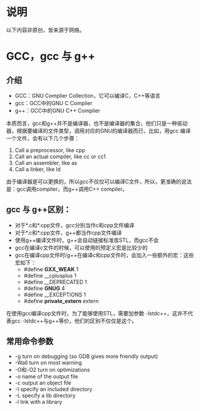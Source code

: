 # 说明
以下内容非原创，皆来源于网络。

# GCC，gcc 与 g++
## 介绍
* GCC：GNU Complier Collection，它可以编译C，C++等语言
* gcc：GCC中的GNU C Complier
* g++：GCC中的GNU C++ Complier

本质而言，gcc和g++并不是编译器，也不是编译器的集合，他们只是一种驱动器，根据要编译的文件类型，调用对应的GNU的编译器而已，比如，用gcc
编译一个文件，会有以下几个步骤：
1. Call a preprocessor, like cpp
2. Call an actual compiler, like cc or cc1
3. Call an assembler, like as
4. Call a linker, like ld

由于编译器是可以更换的，所以gcc不仅仅可以编译C文件，所以，更准确的说法是：gcc调用complier，而g++调用C++ compiler。

## gcc 与 g++区别：
- 对于*.c和*.cpp文件，gcc分别当作c和cpp文件编译
- 对于*.c和*.cpp文件，g++都当作cpp文件编译
- 使用g++编译文件时，g++会自动链接标准库STL，而gcc不会
- gcc在编译c文件的时候，可以使用的预定义宏是比较少的
- gcc在编译cpp文件时/g++在编译c和cpp文件时，会加入一些额外的宏：这些宏如下：
    - #define __GXX_WEAK__ 1
    - #define __cplusplus 1
    - #define __DEPRECATED 1
    - #define __GNUG__ 4
    - #define __EXCEPTIONS 1
    - #define __private_extern__ extern

在使用gcc编译cpp文件时，为了能够使用STL，需要加参数 -lstdc++，这并不代表gcc -lstdc++与g++等价，他们的区别不仅仅是这个。

## 常用命令参数
* -g turn on debugging (so GDB gives more friendly output)
* -Wall turn on most warning
* -O和-O2 turn on optimizations
* -o name of the output file
* -c output an object file
* -I specify an included directory
* -L specify a lib directory
* -l link with a library
